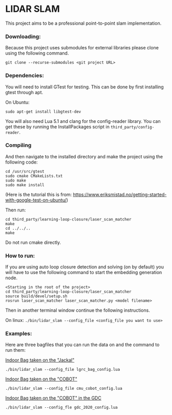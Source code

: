 # LIDAR SLAM

This project aims to be a professional point-to-point slam implementation.

### Downloading:

Because this project uses submodules for external libraries please clone using the following command.

```
git clone --recurse-submodules <git project URL>
```

### Dependencies:

You will need to install GTest for testing. This can be done by first installing gtest through apt.

On Ubuntu:

```sudo apt-get install libgtest-dev```

You will also need Lua 5.1 and clang for the config-reader library. You can get these by running the InstallPackages script in ```third_party/config-reader```.

### Compiling
And then navigate to the installed directory and make the project using the following code:

```
cd /usr/src/gtest
sudo cmake CMakeLists.txt
sudo make
sudo make install
```
(Here is the tutorial this is from: https://www.eriksmistad.no/getting-started-with-google-test-on-ubuntu/)

Then run:

```
cd third_party/learning-loop-closure/laser_scan_matcher
make
cd ../../..
make
```

Do not run cmake directly.

### How to run:

If you are using auto loop closure detection and solving (on by default) you will have to use the following command to start the embedding generation node.
```
<Starting in the root of the project>
cd third_party/learning-loop-closure/laser_scan_matcher
source build/devel/setup.sh
rosrun laser_scan_matcher laser_scan_matcher.py <model filename>
```

Then in another terminal window continue the following instructions.


On linux:
```./bin/lidar_slam --config_file <config_file you want to use>```

### Examples:

Here are three bagfiles that you can run the data on and the command to run them:

[Indoor Bag taken on the "Jackal"](https://drive.google.com/open?id=1thDp4MJF6l2yZ9Z_JFAmdhMQZrld0oQ5)

```
./bin/lidar_slam --config_file lgrc_bag_config.lua
```

[Indoor Bag taken on the "COBOT"](https://drive.google.com/open?id=1i7RlzAbIoVkKpZGa7TcJaO3kzSf7KI3D)

```
./bin/lidar_slam --config_file cmu_cobot_config.lua
```

[Indoor Bag taken on the "COBOT" in the GDC](https://drive.google.com/a/utexas.edu/file/d/1KXN9eDzBZAnd34Nr30useKH3JP7-xVxL/view?usp=drivesdk)
```
./bin/lidar_slam --config_fle gdc_2020_config.lua
```

